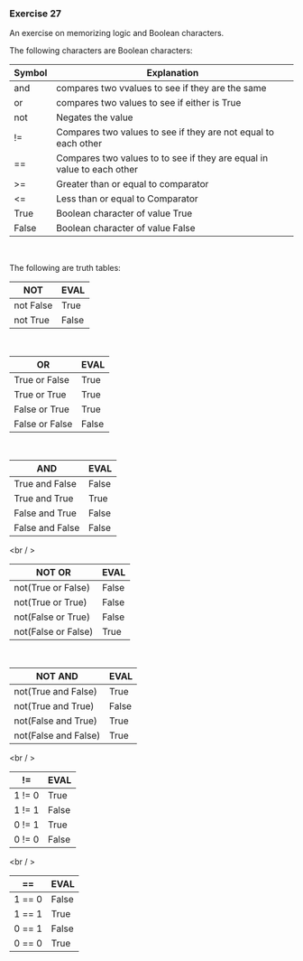 ### Exercise 27

An exercise on memorizing logic and Boolean characters. 

The following characters are Boolean characters: 

Symbol | Explanation 
|---|---|
and | compares two vvalues to see if they are the same
or | compares two values to see if either is True 
not | Negates the value 
!= | Compares two values to see if they are not equal to each other
== | Compares two values to to see if they are equal in value to each other
>= | Greater than or equal to comparator
<= | Less than or equal to Comparator
True | Boolean character of value True
False | Boolean character of value False

<br />

The following are truth tables: 
<br />

NOT | EVAL
--- | ---
not False | True
not True | False

<br /> 

OR | EVAL
--- | --- 
True or False | True
True or True | True
False or True | True
False or False | False

<br />

AND | EVAL
--- | ---
True and False | False
True and True | True
False and True | False
False and False | False

<br / >

NOT OR | EVAL
--- | ---
not(True or False) | False
not(True or True) | False
not(False or True) | False
not(False or False) | True

<br/>

NOT AND | EVAL
--- | --- 
not(True and False) | True
not(True and True) | False
not(False and True) | True
not(False and False) | True

<br / > 

!= | EVAL
--- | --- 
1 != 0 | True
1 != 1 | False
0 != 1 | True
0 != 0 | False

<br / > 

== | EVAL 
--- | --- 
1 == 0 | False
1 == 1 | True 
0 == 1 | False
0 == 0 | True

